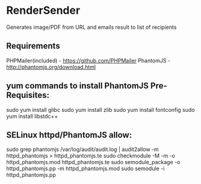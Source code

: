 # RenderSender
Generates image/PDF from URL and emails result to list of recipients
 
## Requirements
PHPMailer(included) - https://github.com/PHPMailer
PhantomJS - http://phantomjs.org/download.html
  
## yum commands to install PhantomJS Pre-Requisites:
sudo yum install glibc
sudo yum install zlib
sudo yum install fontconfig
sudo yum install libstdc++

## SELinux httpd/PhantomJS allow:
sudo grep phantomjs /var/log/audit/audit.log  | audit2allow -m httpd_phantomjs > httpd_phantomjs.te
sudo checkmodule -M -m -o httpd_phantomjs.mod httpd_phantomjs.te
sudo semodule_package -o httpd_phantomjs.pp -m httpd_phantomjs.mod
sudo semodule -i httpd_phantomjs.pp
